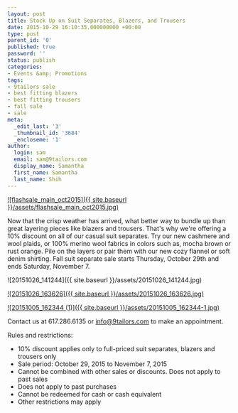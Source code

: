 ```yaml
---
layout: post
title: Stock Up on Suit Separates, Blazers, and Trousers
date: 2015-10-29 16:10:35.000000000 +00:00
type: post
parent_id: '0'
published: true
password: ''
status: publish
categories:
- Events &amp; Promotions
tags:
- 9tailors sale
- best fitting blazers
- best fitting trousers
- fall sale
- sale
meta:
  _edit_last: '3'
  _thumbnail_id: '3684'
  _encloseme: '1'
author:
  login: sam
  email: sam@9tailors.com
  display_name: Samantha
  first_name: Samantha
  last_name: Shih
---
```

[![flashsale_main_oct2015]({{ site.baseurl }}/assets/flashsale_main_oct2015.jpg)](http://blog.9tailors.com/uploads/2015/10/flashsale_main_oct2015.jpg)

Now that the crisp weather has arrived, what better way to bundle up than great layering pieces like blazers and trousers. That's why we're offering a 10% discount on all of our casual suit separates. Try our new cashmere and wool plaids, or 100% merino wool fabrics in colors such as, mocha brown or rust orange. Pile on the layers or pair them with our new cozy flannel or soft denim shirting. Fall suit separate sale starts Thursday, October 29th and ends Saturday, November 7.

![20151026_141244]({{ site.baseurl }}/assets/20151026_141244.jpg)

[![20151026_163626]({{ site.baseurl }}/assets/20151026_163626.jpg)](http://blog.9tailors.com/uploads/20151026_163626.jpg)

[![20151005_162344 (1)]({{ site.baseurl }}/assets/20151005_162344-1.jpg)](http://blog.9tailors.com/uploads/20151005_162344-1.jpg)

Contact us at 617.286.6135 or [info@9tailors.com](mailto:info@9tailors.com) to make an appointment.

Rules and restrictions:

*   10% discount applies only to full-priced suit separates, blazers and trousers only
*   Sale period: October 29, 2015 to November 7, 2015
*   Cannot be combined with other sales or discounts. Does not apply to past sales
*   Does not apply to past purchases
*   Cannot be redeemed for cash or cash equivalent
*   Other restrictions may apply